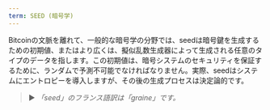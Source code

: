 ```yaml
---
term: SEED (暗号学)
---
```


Bitcoinの文脈を離れて、一般的な暗号学の分野では、seedは暗号鍵を生成するための初期値、またはより広くは、擬似乱数生成器によって生成される任意のタイプのデータを指します。この初期値は、暗号システムのセキュリティを保証するために、ランダムで予測不可能でなければなりません。実際、seedはシステムにエントロピーを導入しますが、その後の生成プロセスは決定論的です。

> ► *「seed」のフランス語訳は「graine」です。*